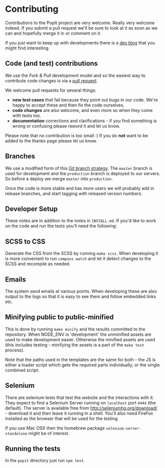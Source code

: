 # Contributing

Contributions to the PopIt project are very welcome. Really very welcome indeed. If you submit a pull request we'll be sure to look at it as soon as we can and hopefully merge it in or comment on it.

If you just want to keep up with developments there is a [dev blog](http://www.tumblr.com/blog/popit-dev) that you might find interesting.

## Code (and test) contributions

We use the _Fork & Pull_ development model and so the easiest way to contribute code changes is via a [pull request](http://help.github.com/send-pull-requests/).

We welcome pull requests for several things:

 * **new test cases** that fail because they point out bugs in our code. We're happy to accept these and then fix the code ourselves.
 * **code changes** are also welcome, and even more so when they come with tests too.
 * **documentation** corrections and clarifications - if you find something is wrong or confusing please reword it and let us know.

Please note that no contribution is too small :) If you do **not** want to be added to the thanks page please let us know.


## Branches

We use a modified form of this [Git branch strategy](http://nvie.com/posts/a-successful-git-branching-model/). The `master` branch is used for development and the `production` branch is deployed to our servers. So before a deploy we merge `master` into `production`.

Once the code is more stable and has more users we will probably add in release branches, and start tagging with released version numbers.


## Developer Setup

These notes are in addition to the notes in `INSTALL.md`. If you'd like to work on the code and run the tests you'll need the following:


## SCSS to CSS

Generate the CSS from the SCSS by running `make scss`. When developing it is more convenient to run `compass watch` and let it detect changes to the SCSS and recompile as needed.


## Emails

The system send emails at various points. When developing these are also output to the logs so that it is easy to see them and follow embedded links etc.


## Minifying public to public-minified

This is done by running `make minify` and the results committed to the repository. When NODE_ENV is 'development' the unminified assets are used to make development easier. Otherwise the minified assets are used (this includes testing - minifying the assets is a part of the `make test` process).

Note that the paths used in the templates are the same for both - the JS is either a loader script which gets the required parts individually, or the single combined script.


## Selenium

There are selenium tests that test the website and the interactions with it. They expect to find a Selenium Server running on `localhost` port `4444` (the default). The server is available free from http://seleniumhq.org/download/ - download it and then leave it running in a shell. You'll also need FireFox installed as the browser that will be used for the testing.

If you use Mac OSX then the homebrew package `selenium-server-standalone` might be of interest.


## Running the tests

In the `popit` directory just run `npm test`.
